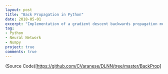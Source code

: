 ```yaml
---
layout: post
title: "Back Propagation in Python"
date: 2018-05-01
excerpt: "Implementation of a gradient descent backwards propagation method in Python using Numpy"
tag:
- Python
- Neural Network
- Numpy
project: true
comments: true
---
```


(Source Code)[https://github.com/CVaranese/DLNN/tree/master/BackProp]
